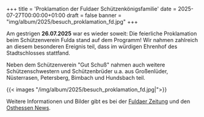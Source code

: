 +++
title = 'Proklamation der Fuldaer Schützenkönigsfamilie'
date = 2025-07-27T00:00:00+01:00
draft = false
banner = "img/album/2025/besuch_proklamation_fd.jpg"
+++

Am gestrigen __26.07.2025__ war es wieder soweit: Die feierliche Proklamation beim Schützenverein Fulda stand auf dem Programm! Wir nahmen zahlreich an diesem besonderen Ereignis teil, dass im würdigen Ehrenhof des Stadtschlosses stattfand.

Neben dem Schützenverein "Gut Schuß" nahmen auch weitere Schützenschwestern und Schützenbrüder u.a. aus Großenlüder, Nüsterrasen, Petersberg, Bimbach und Hundsbach teil.

{{< images "/img/album/2025/besuch_proklamation_fd.jpg|">}}

Weitere Informationen und Bilder gibt es bei der [Fuldaer Zeitung](https://www.fuldaerzeitung.de/fulda/schuetzenfamilie-in-fulda-proklamiert-koenigswuerde-fuer-rainer-lindig-umzug-93853815.html) und den [Osthessen News](https://osthessen-news.de/n11779703/proklamation-der-schuetzenkoenigsfamilie-mit-ungewoehnlichem-festzug.html).
